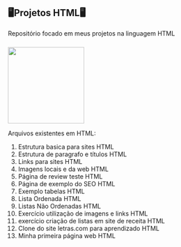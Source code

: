 ## 🖥️Projetos HTML🖥️

Repositório focado em meus projetos na linguagem HTML

###

<img align="center" height="175" src="https://i.pinimg.com/originals/21/11/61/21116158daaeb1459b4ec0758505e1ad.gif" />



Arquivos existentes em HTML:

1. Estrutura basica para sites HTML
2. Estrutura de paragrafo e títulos HTML
3. Links para sites HTML
4. Imagens locais e da web HTML
5. Página de review teste HTML
6. Página de exemplo do SEO HTML
7. Exemplo tabelas HTML
8. Lista Ordenada HTML
9. Listas Não Ordenadas HTML
10. Exercício utilização de imagens e links HTML
11. exercício criação de listas em site de receita HTML
12. Clone do site letras.com para aprendizado HTML
13. Minha primeira página web HTML
   
